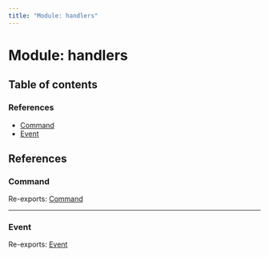 ```yaml
---
title: "Module: handlers"
---
```


# Module: handlers

## Table of contents

### References

- [Command](handlers.md#command)
- [Event](handlers.md#event)

## References

### Command

Re-exports: [Command](../classes/handlers_command.command.md)

___

### Event

Re-exports: [Event](../classes/handlers_event.event.md)

